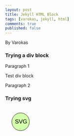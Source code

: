 ```yaml
---
layout: post
title: Jekyll HTML Block
tags: [varokas, jekyll, html]
comments: true
published: false
---
```

By Varokas

### Trying a div block

Paragraph 1

<div>
Test div block
</div>

Paragraph 2

### Trying svg

<svg width="100" height="100" xmlns="http://www.w3.org/2000/svg" xmlns:svg="http://www.w3.org/2000/svg">
 <g>
  <title>Layer 1</title>
  <circle fill="#d4ffaa" cx="50" cy="48.5" r="28.5263" id="svg_1" stroke="#000000"/>
  <text stroke="#000000" transform="matrix(0.784314 0 0 0.784314 -2.61765 -2.2776)" xml:space="preserve" text-anchor="middle" font-family="Sans-serif" font-size="24" id="svg_2" y="72" x="69" stroke-linecap="null" stroke-linejoin="null" stroke-dasharray="null" stroke-width="0" fill="#000000">SVG</text>
 </g>
</svg>
